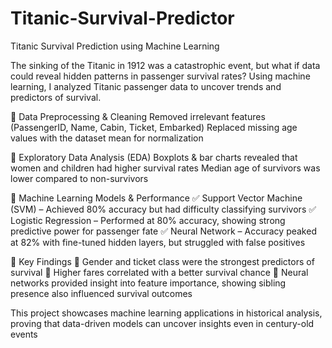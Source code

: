 # Titanic-Survival-Predictor
Titanic Survival Prediction using Machine Learning

The sinking of the Titanic in 1912 was a catastrophic event, but what if data could reveal hidden patterns in passenger survival rates? Using machine learning, I analyzed Titanic passenger data to uncover trends and predictors of survival.

🔹 Data Preprocessing & Cleaning
Removed irrelevant features (PassengerID, Name, Cabin, Ticket, Embarked)
Replaced missing age values with the dataset mean for normalization

🔹 Exploratory Data Analysis (EDA)
Boxplots & bar charts revealed that women and children had higher survival rates
Median age of survivors was lower compared to non-survivors

🔹 Machine Learning Models & Performance
 ✅ Support Vector Machine (SVM) – Achieved 80% accuracy but had difficulty classifying survivors
 ✅ Logistic Regression – Performed at 80% accuracy, showing strong predictive power for passenger fate 
 ✅ Neural Network – Accuracy peaked at 82% with fine-tuned hidden layers, but struggled with false positives

🔹 Key Findings 
🚀 Gender and ticket class were the strongest predictors of survival 
🚀 Higher fares correlated with a better survival chance 
🚀 Neural networks provided insight into feature importance, showing sibling presence also influenced survival outcomes

This project showcases machine learning applications in historical analysis, proving that data-driven models can uncover insights even in century-old events
